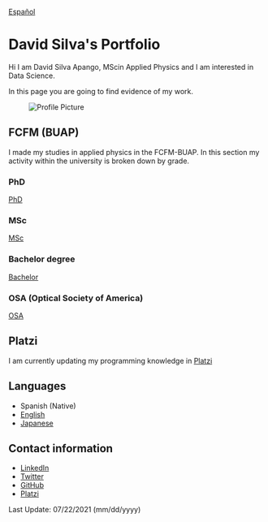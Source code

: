 [Español](indexesp.md)

# David Silva's Portfolio

Hi I am David Silva Apango, MScin Applied Physics and I am interested in Data Science.

In this page you are going to find evidence of my work.

<figure>
  <img
  src="https://imgur.com/WxNkgL4.jpg"
  alt="Profile Picture">
</figure>


## FCFM (BUAP)

I made my studies in applied physics in the FCFM-BUAP. In this section my activity within the university is broken down by grade.

### PhD

[PhD](phd.md)

### MSc

[MSc](msc.md)

### Bachelor degree

[Bachelor](bachelor.md)

### OSA (Optical Society of America)

[OSA](osa.md)

## Platzi

I am currently updating my programming knowledge in [Platzi](platzi.md)

## Languages

- Spanish (Native)
- [English](english.md)
- [Japanese](japanese.md)

## Contact information

- [LinkedIn](https://www.linkedin.com/in/david-silva-apango-60553714a/)
- [Twitter](https://twitter.com/DavidSA06)
- [GitHub](https://davidsa06.github.io/)
- [Platzi](https://platzi.com/p/davidsilvaa/)

Last Update: 07/22/2021 (mm/dd/yyyy)